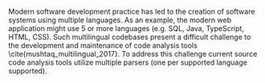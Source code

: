Modern software development practice has led to the creation of software systems using multiple languages. As an example, the modern web application might use 5 or more languages (e.g. SQL, Java, TypeScript, HTML, CSS). Such multilingual codebases present a difficult challenge to the development and maintenance of code analysis tools \cite{mushtaq_multilingual_2017}. To address this challenge current source code analysis tools utilize multiple parsers (one per supported language supported).
